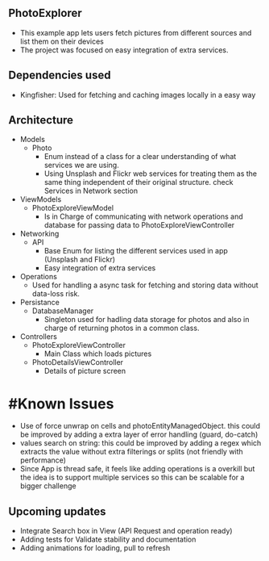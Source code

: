 ## PhotoExplorer

* This example app lets users fetch pictures from different sources and list them on their devices
* The project was focused on easy integration of extra services.


## Dependencies used

* Kingfisher: Used for fetching and caching images locally in a easy way
 

## Architecture

* Models
	*  Photo 
		*  	Enum instead of a class for a clear understanding of what services we are using. 
		*   Using Unsplash and Flickr web services for treating them as the same thing independent of their original structure. check Services in Network section
* ViewModels
	* PhotoExploreViewModel
		* Is in Charge of communicating with network operations and database for passing data to PhotoExploreViewController
* Networking
	* API
		* Base Enum for listing the different services used in app (Unsplash and Flickr)
		* Easy integration of extra services
* Operations
	* Used for handling a async task for fetching and storing data without data-loss risk. 
* Persistance
	* DatabaseManager
		* Singleton used for hadling data storage for photos and also in charge of returning photos in a common class.
* Controllers
	* PhotoExploreViewController
		* Main Class which loads pictures 
	* PhotoDetailsViewController
		* Details of picture screen
		

# #Known Issues
* Use of force unwrap on cells and photoEntityManagedObject. this could be improved by adding a extra layer of error handling (guard, do-catch)
* values search on string: this could be improved by adding a regex which extracts the value without extra filterings or splits (not friendly with performance) 
* Since App is thread safe, it feels like adding operations is a overkill but the idea is to support multiple services so this can be scalable for a bigger challenge
		
## Upcoming updates
* Integrate Search box in View (API Request and operation ready)
* Adding tests for Validate stability and documentation
* Adding animations for loading, pull to refresh 

